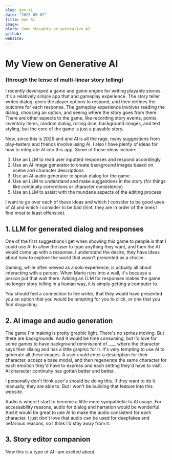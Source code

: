```yaml
---
slug: gen-ai
date: "2025-09-02"
title: Gen AI
image: 
blurb: Some thoughts on generative AI
github:
website:
---
```


# My View on Generative AI 

### (through the lense of multi-linear story telling)

I recently developed a game and game engine for writing playable stories. It's a relatively simple app that and gameplay experience. The story teller writes dialog, gives the player options to respond, and then defines the outcome for each response. The gameplay experience involves reading the dialog, choosing an option, and seeing where the story goes from there. There are other aspects to the game, like recording story events, points, inventory items, random dialog, rolling dice, background images, and text styling, but the core of the game is just a playable story. 

Now, since this is 2025 and and AI is all the rage, many suggestions from play-testers and friends involve using AI. I also I have plenty of ideas for how to integrate AI into this app. Some of those ideas include:
1. Use an LLM to read user inputted responses and respond accordingly
2. Use an AI image generator to create background images based on scene and character descriptions
3. Use an AI audio generator to speak dialog for the game
4. Use an LLM to understand and make suggestions in the story (for things like continuity corrections or character consistency)
5. Use an LLM to assist with the mundane aspects of the editing process

I want to go over each of these ideas and which I consider to be good uses of AI and which I consider to be bad (hint, they are in order of the ones I find most to least offensive).

## 1. LLM for generated dialog and responses

One of the first suggestions I get when showing this game to people is that I could use AI to allow the user to type anything they want, and then the AI would come up with a response. I understand the desire, they have ideas about how to explore the world that wasn't presented as a choice.

Gaming, while often viewed as a solo experience, is actually all about interacting with a person. When Mario runs into a wall, it's because a person put that wall there. Adding an LLM for responses makes the game no longer story telling in a human way, it is simply getting a computer to.

You should feel a connection to the writer, that they would have presented you an option that you would be tempting for you to click, or one that you find disgusting.

## 2. AI image and audio generation

The game I'm making is pretty graphic light. There's no sprites moving. But there are backgrounds. And it would be time consuming, but I'd love for some games to have background reminiscent of ___, where the character says their dialog and has a little graphic for it. It's very tempting to use AI to generate all these images. A user could enter a description for their character, accept a base model, and then regenerate the same character for each emotion they'd have to express and each setting they'd have to visit. AI character continuity has gotten better and better.

I personally don't think user's should be doing this. If they want to do it manually, they are able to. But I won't be building that feature into this website.

Audio is where I start to become a little more sympathetic to AI usage. For accessability reasons, audio for dialog and narration would be wonderful. And it would be great to use AI to make the audio consistent for each character. I just don't love that audio can be used for deepfakes and nefarious reasons, so I think I'd stay away from it.

## 3. Story editor companion

Now this is a type of AI I am excited about.